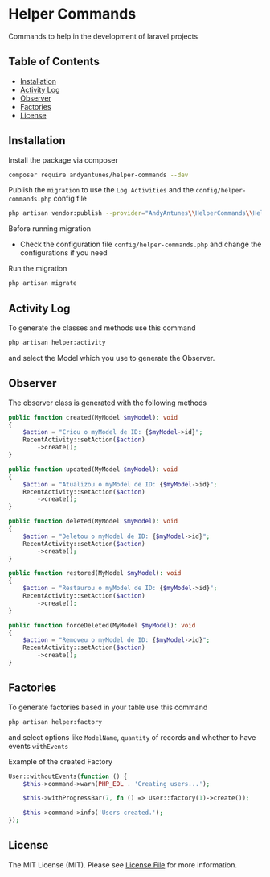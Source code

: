 # Helper Commands

Commands to help in the development of laravel projects

## Table of Contents

- [Installation](#-installation)
- [Activity Log](#-activity-log)
- [Observer](#-observer)
- [Factories](#-factories)
- [License](#-license)

## Installation

Install the package via composer

```bash
composer require andyantunes/helper-commands --dev
```

Publish the `migration` to use the `Log Activities` and the `config/helper-commands.php` config file

```bash
php artisan vendor:publish --provider="AndyAntunes\\HelperCommands\\HelperCommandsServiceProvider"
```

Before running migration

* Check the configuration file `config/helper-commands.php` and change the configurations if you need

Run the migration

```bash
php artisan migrate
```

## Activity Log

To generate the classes and methods use this command

```bash
php artisan helper:activity
```

and select the Model which you use to generate the Observer.

## Observer

The observer class is generated with the following methods

```php
public function created(MyModel $myModel): void
{
    $action = "Criou o myModel de ID: {$myModel->id}";
    RecentActivity::setAction($action)
        ->create();
}
```

```php
public function updated(MyModel $myModel): void
{
    $action = "Atualizou o myModel de ID: {$myModel->id}";
    RecentActivity::setAction($action)
        ->create();
}
```

```php
public function deleted(MyModel $myModel): void
{
    $action = "Deletou o myModel de ID: {$myModel->id}";
    RecentActivity::setAction($action)
        ->create();
}
```

```php
public function restored(MyModel $myModel): void
{
    $action = "Restaurou o myModel de ID: {$myModel->id}";
    RecentActivity::setAction($action)
        ->create();
}
```

```php
public function forceDeleted(MyModel $myModel): void
{
    $action = "Removeu o myModel de ID: {$myModel->id}";
    RecentActivity::setAction($action)
        ->create();
}
```

## Factories

To generate factories based in your table use this command

```bash
php artisan helper:factory
```

and select options like `ModelName`, `quantity` of records and whether to have events `withEvents`

Example of the created Factory

```php
User::withoutEvents(function () {
    $this->command->warn(PHP_EOL . 'Creating users...');

    $this->withProgressBar(7, fn () => User::factory(1)->create());

    $this->command->info('Users created.');
});
```

## License

The MIT License (MIT). Please see [License File](LICENSE.md) for more information.

